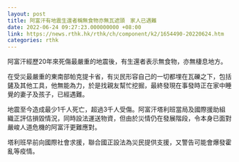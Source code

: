 ```yaml
---
layout: post
title: 阿富汗有地震生還者稱無食物亦無瓦遮頭　家人已遇難
date: 2022-06-24 09:27:23.000000000 +08:00
link: https://news.rthk.hk/rthk/ch/component/k2/1654490-20220624.htm
categories: rthk
---
```


阿富汗經歷20年來死傷最嚴重的地震後，有生還者表示無食物，亦無棲息地方。

在受災最嚴重的東南部帕克提卡省，有災民形容自己的一切都埋在瓦礫之下，包括鏟及其他工具，他無能為力，於是找親友幫忙挖掘，最終發現在事發時正在家中睡覺的妻子及孩子，已經遇難。

地震至今造成最少1千人死亡，超過3千人受傷。阿富汗塔利班當局及國際援助組織正評估損毀情況，同時設法運送物資，但由於災情仍在發展階段，令本身已面對嚴峻人道危機的阿富汗更難應對。

塔利班早前向國際社會求援，聯合國正設法為災民提供支援，又警告可能會爆發霍亂等疫情。
